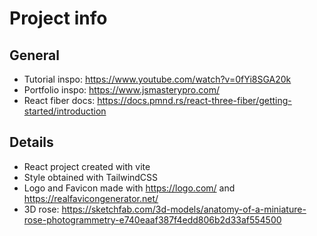 # Project info

## General

- Tutorial inspo: https://www.youtube.com/watch?v=0fYi8SGA20k
- Portfolio inspo: https://www.jsmasterypro.com/
- React fiber docs: https://docs.pmnd.rs/react-three-fiber/getting-started/introduction

## Details

- React project created with vite
- Style obtained with TailwindCSS
- Logo and Favicon made with https://logo.com/ and https://realfavicongenerator.net/
- 3D rose: https://sketchfab.com/3d-models/anatomy-of-a-miniature-rose-photogrammetry-e740eaaf387f4edd806b2d33af554500

